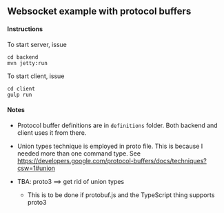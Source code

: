 ## Websocket example with protocol buffers

#### Instructions

To start server, issue

    cd backend
    mvn jetty:run

To start client, issue

    cd client
    gulp run


#### Notes

* Protocol buffer definitions are in `definitions` folder. Both backend and client uses it from there.
* Union types technique is employed in proto file. This is because I needed more than one command type.
  See <https://developers.google.com/protocol-buffers/docs/techniques?csw=1#union>

* TBA: proto3 ==> get rid of union types
  * This is to be done if protobuf.js and the TypeScript thing supports proto3
